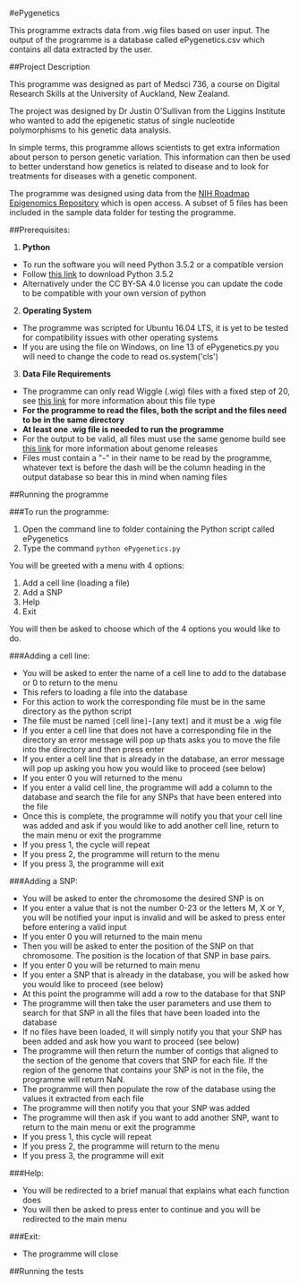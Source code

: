 #ePygenetics

This programme extracts data from .wig files based on user input. The output of the programme is a database called ePygenetics.csv which contains all data extracted by the user.

##Project Description

This programme was designed as part of Medsci 736, a course on Digital Research Skills at the University of Auckland, New Zealand. 

The project was designed by Dr Justin O'Sullivan from the Liggins Institute who wanted to add the epigenetic status of single nucleotide polymorphisms to his genetic data analysis. 

In simple terms, this programme allows scientists to get extra information about person to person genetic variation. This information can then be used to better understand how genetics is related to disease and to look for treatments for diseases with a genetic component.

The programme was designed using data from the [NIH Roadmap Epigenomics Repository](https://www.ncbi.nlm.nih.gov/geo/roadmap/epigenomics/?search=DNAse+hypersensitivity&display=50) which is open access. A subset of 5 files has been included in the sample data folder for testing the programme.

##Prerequisites:
1. **Python**
  - To run the software you will need Python 3.5.2 or a compatible version
  - Follow [this link](https://www.python.org/downloads/release/python-352/) to download Python 3.5.2 
  - Alternatively under the CC BY-SA 4.0 license you can update the code to be compatible with your own version of python 

2. **Operating System**
 - The programme was scripted for Ubuntu 16.04 LTS, it is yet to be tested for compatibility issues with other operating systems
 - If you are using the file on Windows, on line 13 of ePygenetics.py you will need to change the code to read os.system('cls')

3. **Data File Requirements**
 - The programme can only read Wiggle (.wig) files with a fixed step of 20, see [this link](https://genome.ucsc.edu/goldenpath/help/wiggle.html) for more information about this file type
 - **For the programme to read the files, both the script and the files need to be in the same directory**
 - **At least one .wig file is needed to run the programme**
 - For the output to be valid, all files must use the same genome build see [this link](https://genome.ucsc.edu/FAQ/FAQreleases.html) for more information about genome releases
 - Files must contain a "-" in their name to be read by the programme, whatever text is before the dash will be the column heading in the output database so bear this in mind when naming files

##Running the programme

###To run the programme:

1. Open the command line to folder containing the Python script called ePygenetics
2. Type the command ```python ePygenetics.py```

You will be greeted with a menu with 4 options: 

1. Add a cell line (loading a file)
2. Add a SNP
3. Help
4. Exit

You will then be asked to choose which of the 4 options you would like to do.

###Adding a cell line:
 - You will be asked to enter the name of a cell line to add to the database or 0 to return to the menu
 - This refers to loading a file into the database 
 - For this action to work the corresponding file must be in the same directory as the python script
 - The file must be named ``[``cell line``]``-``[``any text``]`` and it must be a .wig file
 - If you enter a cell line that does not have a corresponding file in the directory an error message will pop up thats asks you to move the file into the directory and then press enter
 - If you enter a cell line that is already in the database, an error message will pop up asking you how you would like to proceed (see below)
 - If you enter 0 you will returned to the menu
 - If you enter a valid cell line, the programme will add a column to the database and search the file for any SNPs that have been entered into the file
 - Once this is complete, the programme will notify you that your cell line was added and ask if you would like to add another cell line, return to the main menu or exit the programme
 - If you press 1, the cycle will repeat
 - If you press 2, the programme will return to the menu
 - If you press 3, the programme will exit

###Adding a SNP:
 - You will be asked to enter the chromosome the desired SNP is on
 - If you enter a value that is not the number 0-23 or the letters M, X or Y, you will be notified your input is invalid and will be asked to press enter before entering a valid input
 - If you enter 0 you will returned to the main menu
 - Then you will be asked to enter the position of the SNP on that chromosome. The position is the location of that SNP in base pairs.
 - If you enter 0 you will be returned to main menu
 - If you enter a SNP that is already in the database, you will be asked how you would like to proceed (see below)
 - At this point the programme will add a row to the database for that SNP
 - The programme will then take the user parameters and use them to search for that SNP in all the files that have been loaded into the database
 - If no files have been loaded, it will simply notify you that your SNP has been added and ask how you want to proceed (see below)
 - The programme will then return the number of contigs that aligned to the section of the genome that covers that SNP for each file. If the region of the genome that contains your SNP is not in the file, the programme will return NaN.
 - The programme will then populate the row of the database using the values it extracted from each file
 - The programme will then notify you that your SNP was added
 - The programme will then ask if you want to add another SNP, want to return to the main menu or exit the programme
 - If you press 1, this cycle will repeat
 - If you press 2, the programme will return to the menu
 - If you press 3, the programme will exit

###Help:
 - You will be redirected to a brief manual that explains what each function does
 - You will then be asked to press enter to continue and you will be redirected to the main menu 

###Exit:
 - The programme will close

##Running the tests

